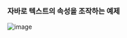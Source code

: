 ### 자바로 텍스트의 속성을 조작하는 예제
![image](https://github.com/user-attachments/assets/69278258-e52f-4ccd-9259-8785a5be6fe6)
